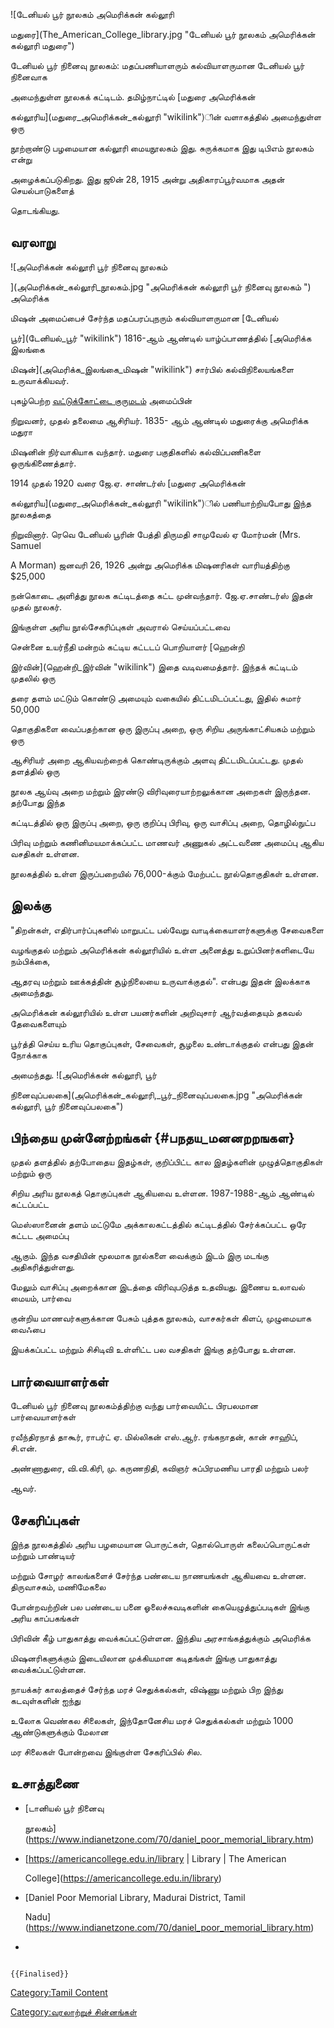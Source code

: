 ![டேனியல் பூர் நூலகம் அமெரிக்கன் கல்லூரி
மதுரை](The_American_College_library.jpg "டேனியல் பூர் நூலகம் அமெரிக்கன் கல்லூரி மதுரை")
டேனியல் பூர் நினைவு நூலகம்: மதப்பணியாளரும் கல்வியாளருமான டேனியல் பூர் நினைவாக
அமைந்துள்ள நூலகக் கட்டிடம். தமிழ்நாட்டில் [மதுரை அமெரிக்கன்
கல்லூரிய](மதுரை_அமெரிக்கன்_கல்லூரி "wikilink")ின் வளாகத்தில் அமைந்துள்ள ஒரு
நூற்றாண்டு பழமையான கல்லூரி மையநூலகம் இது. சுருக்கமாக இது டிபிஎம் நூலகம் என்று
அழைக்கப்படுகிறது. இது ஜூன் 28, 1915 அன்று அதிகாரப்பூர்வமாக அதன் செயல்பாடுகளைத்
தொடங்கியது.

## வரலாறு

![அமெரிக்கன் கல்லூரி பூர் நினைவு நூலகம்
](அமெரிக்கன்_கல்லூரி_நூலகம்.jpg "அமெரிக்கன் கல்லூரி பூர் நினைவு நூலகம் ") அமெரிக்க
மிஷன் அமைப்பைச் சேர்ந்த மதப்பரப்புநரும் கல்வியாளருமான [டேனியல்
பூர்](டேனியல்_பூர் "wikilink") 1816-ஆம் ஆண்டில் யாழ்ப்பாணத்தில் [அமெரிக்க இலங்கை
மிஷன்](அமெரிக்க_இலங்கை_மிஷன் "wikilink") சார்பில் கல்விநிலையங்களை உருவாக்கியவர்.
புகழ்பெற்ற [வட்டுக்கோட்டை குருமடம்](வட்டுக்கோட்டை_குருமடம் "wikilink") அமைப்பின்
நிறுவனர், முதல் தலைமை ஆசிரியர். 1835- ஆம் ஆண்டில் மதுரைக்கு அமெரிக்க மதுரா
மிஷனின் நிர்வாகியாக வந்தார். மதுரை பகுதிகளில் கல்விப்பணிகளை ஒருங்கிணைத்தார்.

1914 முதல் 1920 வரை ஜே.ஏ. சாண்டர்ஸ் [மதுரை அமெரிக்கன்
கல்லூரிய](மதுரை_அமெரிக்கன்_கல்லூரி "wikilink")ில் பணியாற்றியபோது இந்த நூலகத்தை
நிறுவினார். ரெவெ டேனியல் பூரின் பேத்தி திருமதி சாமுவேல் ஏ மோர்மன் (Mrs. Samuel
A Morman) ஜனவரி 26, 1926 அன்று அமெரிக்க மிஷனரிகள் வாரியத்திற்கு \$25,000
நன்கொடை அளித்து நூலக கட்டிடத்தை கட்ட முன்வந்தார். ஜே.ஏ.சாண்டர்ஸ் இதன் முதல் நூலகர்.
இங்குள்ள அரிய நூல்சேகரிப்புகள் அவரால் செய்யப்பட்டவை

சென்னை உயர்நீதி மன்றம் கட்டிய கட்டடப் பொறியாளர் [ஹென்றி
இர்வின்](ஹென்றி_இர்வின் "wikilink") இதை வடிவமைத்தார். இந்தக் கட்டிடம் முதலில் ஒரு
தரை தளம் மட்டும் கொண்டு அமையும் வகையில் திட்டமிடப்பட்டது, இதில் சுமார் 50,000
தொகுதிகளை வைப்பதற்கான ஒரு இருப்பு அறை, ஒரு சிறிய அருங்காட்சியகம் மற்றும் ஒரு
ஆசிரியர் அறை ஆகியவற்றைக் கொண்டிருக்கும் அளவு திட்டமிடப்பட்டது. முதல் தளத்தில் ஒரு
நூலக ஆய்வு அறை மற்றும் இரண்டு விரிவுரையாற்றலுக்கான அறைகள் இருந்தன. தற்போது இந்த
கட்டிடத்தில் ஒரு இருப்பு அறை, ஒரு குறிப்பு பிரிவு, ஒரு வாசிப்பு அறை, தொழில்நுட்ப
பிரிவு மற்றும் கணினிமயமாக்கப்பட்ட மாணவர் அணுகல் அட்டவணை அமைப்பு ஆகிய வசதிகள் உள்ளன.
நூலகத்தில் உள்ள இருப்பறையில் 76,000-க்கும் மேற்பட்ட நூல்தொகுதிகள் உள்ளன.

## இலக்கு

\"திறன்கள், எதிர்பார்ப்புகளில் மாறுபட்ட பல்வேறு வாடிக்கையாளர்களுக்கு சேவைகளை
வழங்குதல் மற்றும் அமெரிக்கன் கல்லூரியில் உள்ள அனைத்து உறுப்பினர்களிடையே நம்பிக்கை,
ஆதரவு மற்றும் ஊக்கத்தின் சூழ்நிலையை உருவாக்குதல்\". என்பது இதன் இலக்காக அமைந்தது.
அமெரிக்கன் கல்லூரியில் உள்ள பயனர்களின் அறிவுசார் ஆர்வத்தையும் தகவல் தேவைகளையும்
பூர்த்தி செய்ய உரிய தொகுப்புகள், சேவைகள், சூழலை உண்டாக்குதல் என்பது இதன் நோக்காக
அமைந்தது. ![அமெரிக்கன் கல்லூரி, பூர்
நினைவுப்பலகை](அமெரிக்கன்_கல்லூரி,_பூர்_நினைவுப்பலகை.jpg "அமெரிக்கன் கல்லூரி, பூர் நினைவுப்பலகை")

## பிந்தைய முன்னேற்றங்கள் {#பநதய_மனனறறஙகள}

முதல் தளத்தில் தற்போதைய இதழ்கள், குறிப்பிட்ட கால இதழ்களின் முழுத்தொகுதிகள் மற்றும் ஒரு
சிறிய அரிய நூலகத் தொகுப்புகள் ஆகியவை உள்ளன. 1987-1988-ஆம் ஆண்டில் கட்டப்பட்ட
மெஸ்ஸானைன் தளம் மட்டுமே அக்காலகட்டத்தில் கட்டிடத்தில் சேர்க்கப்பட்ட ஒரே கட்டட அமைப்பு
ஆகும். இந்த வசதியின் மூலமாக நூல்களை வைக்கும் இடம் இரு மடங்கு அதிகரித்துள்ளது.
மேலும் வாசிப்பு அறைக்கான இடத்தை விரிவுபடுத்த உதவியது. இணைய உலாவல் மையம், பார்வை
குன்றிய மாணவர்களுக்கான பேசும் புத்தக நூலகம், வாசகர்கள் கிளப், முழுமையாக வைஃபை
இயக்கப்பட்ட மற்றும் சிசிடிவி உள்ளிட்ட பல வசதிகள் இங்கு தற்போது உள்ளன.

## பார்வையாளர்கள்

டேனியல் பூர் நினைவு நூலகம்த்திற்கு வந்து பார்வையிட்ட பிரபலமான பார்வையாளர்கள்
ரவீந்திரநாத் தாகூர், ராபர்ட் ஏ. மில்லிகன் எஸ்.ஆர். ரங்கநாதன், கான் சாஹிப், சி.என்.
அண்ணாதுரை, வி.வி.கிரி, மு. கருணநிதி, கவிஞர் சுப்பிரமணிய பாரதி மற்றும் பலர்
ஆவர்.

## சேகரிப்புகள்

இந்த நூலகத்தில் அரிய பழமையான பொருட்கள், தொல்பொருள் கலைப்பொருட்கள் மற்றும் பாண்டியர்
மற்றும் சோழர் காலங்களைச் சேர்ந்த பண்டைய நாணயங்கள் ஆகியவை உள்ளன. திருவாசகம், மணிமேகலை
போன்றவற்றின் பல பண்டைய பனை ஓலைச்சுவடிகளின் கையெழுத்துப்படிகள் இங்கு அரிய காப்பகங்கள்
பிரிவின் கீழ் பாதுகாத்து வைக்கப்பட்டுள்ளன. இந்திய அரசாங்கத்துக்கும் அமெரிக்க
மிஷனரிகளுக்கும் இடையிலான முக்கியமான கடிதங்கள் இங்கு பாதுகாத்து வைக்கப்பட்டுள்ளன.
நாயக்கர் காலத்தைச் சேர்ந்த மரச் செதுக்கல்கள், விஷ்ணு மற்றும் பிற இந்து கடவுள்களின் ஐந்து
உலோக வெண்கல சிலைகள், இந்தோனேசிய மரச் செதுக்கல்கள் மற்றும் 1000 ஆண்டுகளுக்கும் மேலான
மர சிலைகள் போன்றவை இங்குள்ள சேகரிப்பில் சில.

## உசாத்துணை

-   [டானியல் பூர் நினைவு
    நூலகம்](https://www.indianetzone.com/70/daniel_poor_memorial_library.htm)
-   [<https://americancollege.edu.in/library> \| Library \| The American
    College](https://americancollege.edu.in/library)
-   [Daniel Poor Memorial Library, Madurai District, Tamil
    Nadu](https://www.indianetzone.com/70/daniel_poor_memorial_library.htm)
-   

```{=mediawiki}
{{Finalised}}
```
[Category:Tamil Content](Category:Tamil_Content "wikilink")
[Category:வரலாற்றுச் சின்னங்கள்](Category:வரலாற்றுச்_சின்னங்கள் "wikilink")
